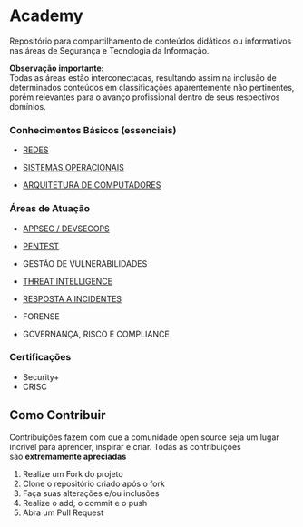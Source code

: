 # Academy

Repositório para compartilhamento de conteúdos didáticos ou informativos nas áreas de Segurança e Tecnologia da Informação.

**Observação importante:**\
Todas as áreas estão interconectadas, resultando assim na inclusão de determinados conteúdos em classificações aparentemente não pertinentes, porém relevantes para o avanço profissional dentro de seus respectivos domínios.

### Conhecimentos Básicos (essenciais)

* [REDES](https://github.com/hackinrio/Academy/tree/b5a3f8412b2aee3a0248bbc47896d5bf6e18e976/REDES)

* [SISTEMAS OPERACIONAIS](https://github.com/hackinrio/Academy/tree/main/SISTEMAS%20OPERACIONAIS)

* [ARQUITETURA DE COMPUTADORES](https://github.com/hackinrio/Academy/tree/main/ARQUITETURA%20DE%20COMPUTADORES)

### Áreas de Atuação

* [APPSEC / DEVSECOPS](https://github.com/hackinrio/Academy/tree/main/APPSEC%20%20DEVSECOPS)

* [PENTEST](https://github.com/hackinrio/Academy/tree/main/PENTEST)

* GESTÃO DE VULNERABILIDADES

* [THREAT INTELLIGENCE](https://github.com/hackinrio/Academy/tree/main/THREAT%20INTELLIGENCE)

* [RESPOSTA A INCIDENTES](https://github.com/hackinrio/Academy/tree/97d9f3744eeed52fba8b0d71118c7b442af31f9f/RESPOSTA%20A%20INCIDENTES)

* FORENSE

* GOVERNANÇA, RISCO E COMPLIANCE

### Certificações

* Security+
* CRISC


## Como Contribuir

Contribuições fazem com que a comunidade open source seja um lugar incrível para aprender, inspirar e criar. Todas as contribuições são **extremamente apreciadas**

1. Realize um Fork do projeto
2. Clone o repositório criado após o fork
3. Faça suas alterações e/ou inclusões
4. Realize o add, o commit e o push
5. Abra um Pull Request

